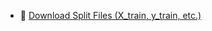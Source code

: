 - 🔗 [Download Split Files (X_train, y_train, etc.)](https://drive.google.com/drive/folders/1za3fs87d7PkV0J8EL725ktu19Nd3lTQ0?usp=sharing)
